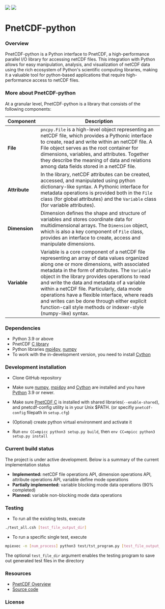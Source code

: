 ![](https://img.shields.io/badge/python-v3.9-blue) ![](https://img.shields.io/badge/tests%20passed-48-brightgreen)

# PnetCDF-python
### Overview
PnetCDF-python is a Python interface to PnetCDF, a high-performance parallel I/O library for accessing netCDF files. This integration with Python allows for easy manipulation, analysis, and visualization of netCDF data using the rich ecosystem of Python's scientific computing libraries, making it a valuable tool for python-based applications that require high-performance access to netCDF files. 
### More about PnetCDF-python

At a granular level, PnetCDF-python is a library that consists of the following components:

| Component | Description |
| ---- | --- |
| **File** |`pncpy.File` is a high-level object representing an netCDF file, which provides a Pythonic interface to create, read and write within an netCDF file. A File object serves as the root container for dimensions, variables, and attributes. Together they describe the meaning of data and relations among data fields stored in a netCDF file. |
| **Attribute** | In the library, netCDF attributes can be created, accessed, and manipulated using python dictionary-like syntax. A Pythonic interface for metadata operations is provided both in the `File` class (for global attributes) and the `Variable` class (for variable attributes). |
| **Dimension** | Dimension defines the shape and structure of variables and stores coordinate data for multidimensional arrays. The `Dimension` object, which is also a key component of `File` class, provides an interface to create, access and manipulate dimensions. |
| **Variable** | Variable is a core component of a netCDF file representing an array of data values organized along one or more dimensions, with associated metadata in the form of attributes. The `Variable` object in the library provides operations to read and write the data and metadata of a variable within a netCDF file. Particularly, data mode operations have a flexible interface, where reads and writes can be done through either explicit function-call style methods or indexer-style (numpy-like) syntax. |

### Dependencies
* Python 3.9 or above
* PnetCDF [C library](https://github.com/Parallel-netCDF/PnetCDF)
* Python libraries [mpi4py](https://mpi4py.readthedocs.io/en/stable/install.html), [numpy](http://www.numpy.org/)
* To work with the in-development version, you need to install [Cython](http://cython.org/)

### Development installation
* Clone GitHub repository 

* Make sure [numpy](http://www.numpy.org/), [mpi4py](https://mpi4py.readthedocs.io/en/stable/install.html) and [Cython](http://cython.org/) are installed and you have [Python](https://www.python.org) 3.9 or newer.

* Make sure [PnetCDF C](https://github.com/Parallel-netCDF/PnetCDF) is installed with shared libraries(`--enable-shared`), 
  and pnetcdf-config utility is in your Unix $PATH. (or specifiy `pnetcdf-config` filepath in `setup.cfg`)

* (Optional) create python virtual environment and activate it

* Run `env CC=mpicc python3 setup.py build`, then `env CC=mpicc python3 setup.py install`

### Current build status
The project is under active development. Below is a summary of the current implementation status
* **Implemented:** netCDF file operations API, dimension operations API, attribute operations API, variable define mode operations
* **Partially implemented:** variable blocking mode data operations (90% completed)
* **Planned:** variable non-blocking mode data operations


### Testing
* To run all the existing tests, execute 

```sh
./test_all.csh [test_file_output_dir]
```

* To run a specific single test, execute 

```sh
mpiexec -n [num_process] python3 test/tst_program.py [test_file_output_dir]
```

The optional `test_file_dir` argument enables the testing program to save out generated test files in the directory

### Resources
* [PnetCDF Overview](https://parallel-netcdf.github.io/)
* [Source code](https://github.com/Jonathanlyj/PnetCDF-Python)

### License